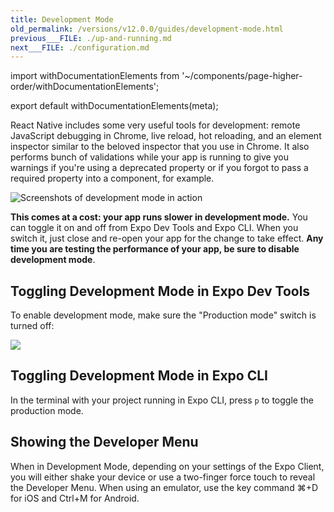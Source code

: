 ```yaml
---
title: Development Mode
old_permalink: /versions/v12.0.0/guides/development-mode.html
previous___FILE: ./up-and-running.md
next___FILE: ./configuration.md
---
```


import withDocumentationElements from '~/components/page-higher-order/withDocumentationElements';

export default withDocumentationElements(meta);

React Native includes some very useful tools for development: remote JavaScript debugging in Chrome, live reload, hot reloading, and an element inspector similar to the beloved inspector that you use in Chrome. It also performs bunch of validations while your app is running to give you warnings if you're using a deprecated property or if you forgot to pass a required property into a component, for example.

![Screenshots of development mode in action](/static/images/development-mode.png)

**This comes at a cost: your app runs slower in development mode.** You can toggle it on and off from Expo Dev Tools and Expo CLI. When you switch it, just close and re-open your app for the change to take effect. **Any time you are testing the performance of your app, be sure to disable development mode**.

## Toggling Development Mode in Expo Dev Tools

To enable development mode, make sure the "Production mode" switch is turned off:

![](/static/images/toggle-development-mode-2.png)

## Toggling Development Mode in Expo CLI

In the terminal with your project running in Expo CLI, press `p` to toggle the production mode.

## Showing the Developer Menu

When in Development Mode, depending on your settings of the Expo Client, you will either shake your device or use a two-finger force touch to reveal the Developer Menu. When using an emulator, use the key command ⌘+D for iOS and Ctrl+M for Android.
